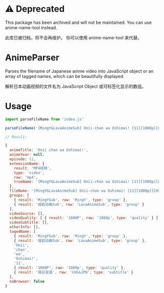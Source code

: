# ⚠️ Deprecated

This package has been archived and will not be maintained.
You can use anime-name-tool instead.

此库已被归档，将不会再维护。
你可以使用 anime-name-tool 来代替。

# AnimeParser

Parses the filename of Japanese anime video into JavaScript object or an array of tagged names, which can be beautifully displayed.

解析日本动画视频的文件名为 JavaScript Object 或可标签化显示的数组。

# Usage

```js
import parseFileName from 'index.js'

parseFileName('[MingY&LavaAnimeSub] Onii-chan wa Oshimai! [11][1080p][CHS&JPN].mp4')
```

```js
// Result:

{
  animeTitle: 'Onii chan wa Oshimai!',
  animeYear: null,
  episode: 11,
  extensionName: {
    result: 'MP4视频',
    type: 'video',
    raw: 'mp4',
    trueName: '[MingY&LavaAnimeSub] Onii-chan wa Oshimai! [11][1080p][CHS&JPN]'
  },
  fileName: '[MingY&LavaAnimeSub] Onii-chan wa Oshimai! [11][1080p][CHS&JPN].mp4',
  groups: [
    { result: 'MingYSub', raw: 'MingY', type: 'group' },
    { result: '熔岩动画Sub', raw: 'LavaAnimeSub', type: 'group' }
  ],
  videoSource: [],
  videoQuality: [ { result: '1080P', raw: '1080p', type: 'quality' } ],
  videoSubtitle: [],
  otherInfo: [],
  tagedName: [
    { result: 'MingYSub', raw: 'MingY', type: 'group' },
    { result: '熔岩动画Sub', raw: 'LavaAnimeSub', type: 'group' },
    'Onii',
    'chan',
    'wa',
    'Oshimai!',
    '11',
    { result: '1080P', raw: '1080p', type: 'quality' },
    { result: '简日双语', raw: 'CHS&JPN', type: 'subtitle' }
  ],
  noBrowser: false
}
```
